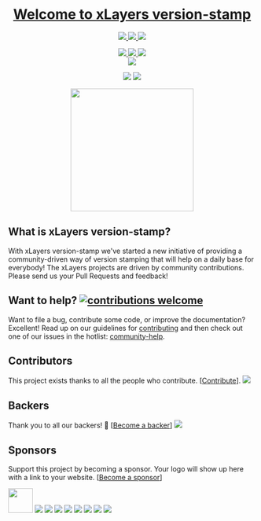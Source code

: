 <h1 align="center">
  <a href="https://xlayers.app">Welcome to xLayers version-stamp</a>
</h1>

<p align="center" >
  
 <a href="https://xlayers.app">
    <img src="https://img.shields.io/website-up-down-ff69b4-ff69b4/http/shields.io.svg?label=xlayers.app"/>
  </a>

 <a href="https://xlayers.dev">
    <img src="https://img.shields.io/website-up-down-ff69b4-ff69b4/http/shields.io.svg?label=xlayers.dev"/>
  </a>
 
   <a href="https://xlayers.design">
    <img src="https://img.shields.io/website-up-down-ff69b4-ff69b4/http/shields.io.svg?label=xlayers.design"/>
  </a>
</p>

<p align="center" >
  
  <a href="https://twitter.com/xlayers_">
    <img src="https://img.shields.io/badge/say-thanks-ff69b4.svg"/>
  </a>
  
  <a href="https://angular.io">
    <img src="https://img.shields.io/badge/Made%20with-Angular-E13137.svg"/>
  </a>
  
  <a href="https://github.com/xlayers/version-stamp/issues">
    <img src="http://isitmaintained.com/badge/resolution/xlayers/xlayers.svg"/>
  </a>
  
  <br/>
  <a href="https://github.com/xlayers/version-stamp/actions">
    <img src="https://github.com/xlayers/version-stamp/workflows/mainworkflow/badge.svg" />
  </a>
  
</p>

<p align="center" >

  <img src="https://img.shields.io/github/license/xlayers/xlayers.svg"/>
  
 <a href="https://github.com/xlayers/version-stamp">
    <img src="https://img.shields.io/github/contributors/xlayers/version-stamp.svg"/>
  </a>

</p>

<p align="center">
   <img width="250" src="https://github.com/xlayers/version-stamp/raw/main/assets/xlayers_stamp.png?raw=true"/>
</p>
  
## What is xLayers version-stamp?

With xLayers version-stamp we've started a new initiative of providing a community-driven way of version stamping that will help on a daily base for everybody!
The xLayers projects are driven by community contributions. Please send us your Pull Requests and feedback!

## Want to help? [![contributions welcome](https://img.shields.io/badge/contributions-welcome-brightgreen.svg?style=flat)](https://github.com/xlayers/version-stamp/issues)

Want to file a bug, contribute some code, or improve the documentation? Excellent! Read up on our guidelines for [contributing](https://github.com/xlayers/version-stamp/blob/main/CONTRIBUTING.md) and then check out one of our issues in the hotlist: [community-help](https://github.com/xlayers/version-stamp/issues).

## Contributors

This project exists thanks to all the people who contribute. [[Contribute](CONTRIBUTING.md)].
<a href="https://github.com/xlayers/version-stamp/graphs/contributors">
<img src="https://opencollective.com/xlayers/contributors.svg?width=890&button=false" />
</a>

## Backers

Thank you to all our backers! 🙏 [[Become a backer](https://opencollective.com/xlayers#backer)]
<a href="https://opencollective.com/xlayers#backers" target="_blank"><img src="https://opencollective.com/xlayers/backers.svg?width=890"></a>

## Sponsors

Support this project by becoming a sponsor. Your logo will show up here with a link to your website. [[Become a sponsor](https://opencollective.com/xlayers#sponsor)]

[<img src="https://pbs.twimg.com/profile_images/481333142238679040/ErykRvBG_200x200.png" width="50">](https://www.centigrade.de/en)
<a href="https://opencollective.com/xlayers/sponsor/2/website" target="_blank"><img src="https://opencollective.com/xlayers/sponsor/2/avatar.svg"></a>
<a href="https://opencollective.com/xlayers/sponsor/3/website" target="_blank"><img src="https://opencollective.com/xlayers/sponsor/3/avatar.svg"></a>
<a href="https://opencollective.com/xlayers/sponsor/4/website" target="_blank"><img src="https://opencollective.com/xlayers/sponsor/4/avatar.svg"></a>
<a href="https://opencollective.com/xlayers/sponsor/5/website" target="_blank"><img src="https://opencollective.com/xlayers/sponsor/5/avatar.svg"></a>
<a href="https://opencollective.com/xlayers/sponsor/6/website" target="_blank"><img src="https://opencollective.com/xlayers/sponsor/6/avatar.svg"></a>
<a href="https://opencollective.com/xlayers/sponsor/7/website" target="_blank"><img src="https://opencollective.com/xlayers/sponsor/7/avatar.svg"></a>
<a href="https://opencollective.com/xlayers/sponsor/8/website" target="_blank"><img src="https://opencollective.com/xlayers/sponsor/8/avatar.svg"></a>
<a href="https://opencollective.com/xlayers/sponsor/9/website" target="_blank"><img src="https://opencollective.com/xlayers/sponsor/9/avatar.svg"></a>
